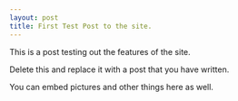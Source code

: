 ```yaml
---
layout: post
title: First Test Post to the site.
---
```


This is a post testing out the features of the site. 

Delete this and replace it with a post that you have written. 

You can embed pictures and other things here as well.
